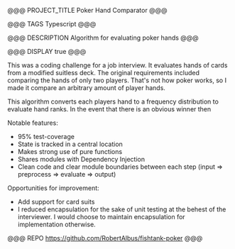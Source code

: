 @@@ PROJECT_TITLE
Poker Hand Comparator
@@@

@@@ TAGS
Typescript
@@@

@@@ DESCRIPTION
Algorithm for evaluating poker hands
@@@

@@@ DISPLAY
true
@@@

This was a coding challenge for a job interview. It evaluates hands of cards from a modified suitless deck. The original requirements included comparing the hands of only two players. That's not how poker works, so I made it compare an arbitrary amount of player hands.

This algorithm converts each players hand to a frequency distribution to evaluate hand ranks. In the event that there is an obvious winner then 



Notable features:
* 95% test-coverage
* State is tracked in a central location
* Makes strong use of pure functions
* Shares modules with Dependency Injection
* Clean code and clear module boundaries between each step (input => preprocess => evaluate => output)

Opportunities for improvement:
* Add support for card suits
* I reduced encapsulation for the sake of unit testing at the behest of the interviewer. I would choose to maintain encapsulation for implementation otherwise.

@@@ REPO
https://github.com/RobertAlbus/fishtank-poker
@@@
